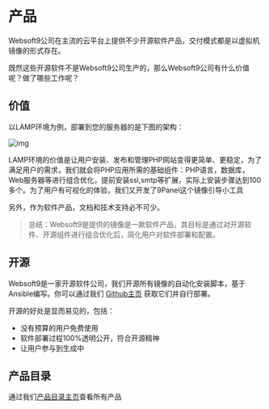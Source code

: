 # 产品

Websoft9公司在主流的云平台上提供不少开源软件产品，交付模式都是以虚拟机镜像的形式存在。

既然这些开源软件不是Websoft9公司生产的，那么Websoft9公司有什么价值呢？做了哪些工作呢？

## 价值

以LAMP环境为例，部署到您的服务器的是下图的架构：

![img](http://libs.websoft9.com/Websoft9/DocsPicture/zh/wamp/php-infra-websoft9.png)

LAMP环境的价值是让用户安装、发布和管理PHP网站变得更简单、更稳定，为了满足用户的需求，我们就会将PHP应用所需的基础组件：PHP语言，数据库，Web服务器等进行组合优化，提前安装ssl,smtp等扩展，实际上安装步骤达到100多个。为了用户有可视化的体验，我们又开发了9Panel这个镜像引导小工具

另外，作为软件产品，文档和技术支持必不可少。

> 总结：Websoft9是提供的镜像是一款软件产品，其目标是通过对开源软件、开源组件进行组合优化后，简化用户对软件部署和配置。

## 开源

Websoft9是一家开源软件公司，我们开源所有镜像的自动化安装脚本，基于Ansible编写。你可以通过我们 [Github主页](https://github.com/Websoft9) 获取它们并自行部署。

开源的好处是显而易见的，包括：

* 没有预算的用户免费使用
* 软件部署过程100%透明公开，符合开源精神
* 让用户参与到生成中

## 产品目录

通过我们[产品目录主页](https://apps.websoft9.com/)查看所有产品